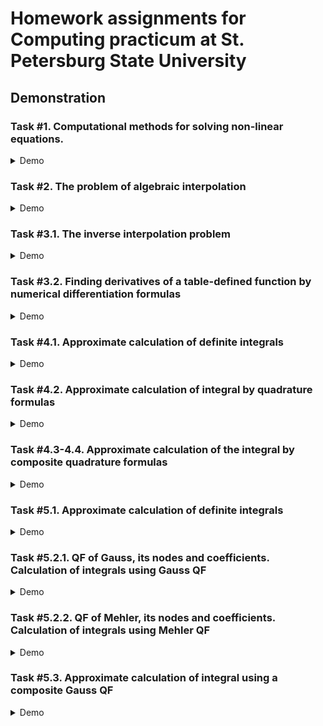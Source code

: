 # Homework assignments for Computing practicum at St. Petersburg State University

## Demonstration
### Task #1. Computational methods for solving non-linear equations.
<details>
    <summary>Demo</summary>

   ![lw1 demo](./gifs/lw1.gif)

</details>


### Task #2. The problem of algebraic interpolation
<details>
    <summary>Demo</summary>

   ![lw2 demo](./gifs/lw2.gif)

</details>

### Task #3.1. The inverse interpolation problem
<details>
    <summary>Demo</summary>

   ![lw3.1 demo](./gifs/lw3.1.gif)

</details>

### Task #3.2. Finding derivatives of a table-defined function by numerical differentiation formulas
<details>
    <summary>Demo</summary>

   ![lw3.2 demo](./gifs/lw3.2.gif)

</details>

### Task #4.1. Approximate calculation of definite integrals
<details>
    <summary>Demo</summary>

   ![lw4.1 demo](./gifs/lw4.1.gif)

</details>

### Task #4.2. Approximate calculation of integral by quadrature formulas
<details>
    <summary>Demo</summary>

   ![lw4.2 demo](./gifs/lw4.2.gif)

</details>

### Task #4.3-4.4. Approximate calculation of the integral by composite quadrature formulas
<details>
    <summary>Demo</summary>

   ![lw4.3-4.4 demo](./gifs/lw4.3-4.4.gif)

</details>

### Task #5.1. Approximate calculation of definite integrals
<details>
    <summary>Demo</summary>

   ![lw5.1 demo](./gifs/lw5.1.gif)

</details>

### Task #5.2.1. QF of Gauss, its nodes and coefficients. Calculation of integrals using Gauss QF
<details>
    <summary>Demo</summary>

   ![lw5.2.1 demo](./gifs/lw5.2.1.gif)

</details>

### Task #5.2.2. QF of Mehler, its nodes and coefficients. Calculation of integrals using Mehler QF
<details>
    <summary>Demo</summary>

   ![lw5.2.2 demo](./gifs/lw5.2.2.gif)

</details>

### Task #5.3. Approximate calculation of integral using a composite Gauss QF
<details>
    <summary>Demo</summary>

   ![lw5.3 demo](./gifs/lw5.3.gif)

</details>